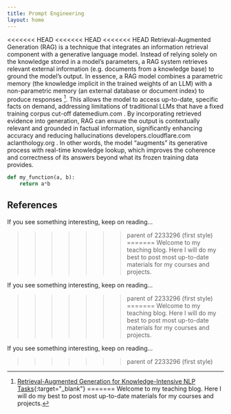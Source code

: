 ```yaml
---
title: Prompt Engineering
layout: home
---
```


<<<<<<< HEAD
<<<<<<< HEAD
<<<<<<< HEAD
Retrieval-Augmented Generation (RAG) is a technique that integrates an information retrieval component with a generative language model. Instead of relying solely on the knowledge stored in a model’s parameters, a RAG system retrieves relevant external information (e.g. documents from a knowledge base) to ground the model’s output. In essence, a RAG model combines a parametric memory (the knowledge implicit in the trained weights of an LLM) with a non-parametric memory (an external database or document index) to produce responses [^1]​. This allows the model to access up-to-date, specific facts on demand, addressing limitations of traditional LLMs that have a fixed training corpus cut-off date​
medium.com
. By incorporating retrieved evidence into generation, RAG can ensure the output is contextually relevant and grounded in factual information, significantly enhancing accuracy and reducing hallucinations​
developers.cloudflare.com
​
aclanthology.org
. In other words, the model “augments” its generative process with real-time knowledge lookup, which improves the coherence and correctness of its answers beyond what its frozen training data provides.

```python
def my_function(a, b):
    return a*b
```

## References

[^1]: [Retrieval-Augmented Generation for Knowledge-Intensive NLP Tasks](https://proceedings.neurips.cc/paper/2020/file/6b493230205f780e1bc26945df7481e5-Paper.pdf){:target="_blank"}
=======
Welcome to my teaching blog. Here I will do my best to post most up-to-date materials for my courses and projects.

If you see something interesting, keep on reading...
>>>>>>> parent of 2233296 (first style)
=======
Welcome to my teaching blog. Here I will do my best to post most up-to-date materials for my courses and projects.

If you see something interesting, keep on reading...
>>>>>>> parent of 2233296 (first style)
=======
Welcome to my teaching blog. Here I will do my best to post most up-to-date materials for my courses and projects.

If you see something interesting, keep on reading...
>>>>>>> parent of 2233296 (first style)
